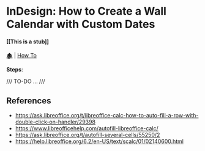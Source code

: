# InDesign: How to Create a Wall Calendar with Custom Dates

####  [[This is a stub]]

[🏚️](../README.md) | [How To](/how-to/index.md)

**Steps**:

/// TO-DO ... ///

## References

- https://ask.libreoffice.org/t/libreoffice-calc-how-to-auto-fill-a-row-with-double-click-on-handler/29398
- https://www.libreofficehelp.com/autofill-libreoffice-calc/
- https://ask.libreoffice.org/t/autofill-several-cells/55250/2
- https://help.libreoffice.org/6.2/en-US/text/scalc/01/02140600.html